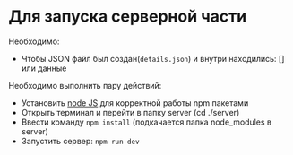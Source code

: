 # Для запуска серверной части
Необходимо:
- Чтобы JSON файл был создан(``details.json``) и внутри находились: [] или данные

Необходимо выполнить пару действий:
- Установить [node JS](https://nodejs.org/en/download) для корректной работы npm пакетами
- Открыть терминал и перейти в папку server (cd ./server)
- Ввести команду ``npm install`` (подкачается папка node_modules в server)
- Запустить сервер: ``npm run dev``
